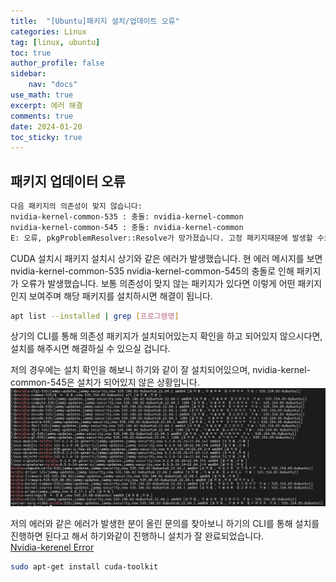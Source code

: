 ```yaml
---
title:  "[Ubuntu]패키지 설치/업데이트 오류"
categories: Linux
tag: [linux, ubuntu]
toc: true
author_profile: false
sidebar:
    nav: "docs"
use_math: true
excerpt: 에러 해결
comments: true
date: 2024-01-20
toc_sticky: true
---
```


## 패키지 업데이터 오류
```bash
다음 패키지의 의존성이 맞지 않습니다:
nvidia-kernel-common-535 : 충돌: nvidia-kernel-common
nvidia-kernel-common-545 : 충돌: nvidia-kernel-common
E: 오류, pkgProblemResolver::Resolve가 망가졌습니다. 고정 패키지때문에 발생할 수도 있습니다.
```
CUDA 설치시 패키지 설치시 상기와 같은 에러가 발생했습니다. 현 에러 메시지를 보면 nvidia-kernel-common-535 nvidia-kernel-common-545의 충돌로 인해 패키지가 오류가 발생했습니다. 보통 의존성이 맞지 않는 패키지가 있다면 이렇게 어떤 패키지인지 보여주며 해당 패키지를 설치하시면 해결이 됩니다.   
```bash
apt list --installed | grep [프로그램명]
```
상기의 CLI를 통해 의존성 패키지가 설치되어있는지 확인을 하고 되어있지 않으시다면, 설치를 해주시면 해결하실 수 있으실 겁니다.   

저의 경우에는 설치 확인을 해보니 하기와 같이 잘 설치되어있으며, nvidia-kernel-common-545은 설치가 되어있지 않은 상황입니다.   
<img src="../../../assets/images/Linux/2024-01-20-Package Error/nvidia error 1.jpg" alt="nvidia error 1" style="zoom:80%;" />    

저의 에러와 같은 에러가 발생한 분이 올린 문의를 찾아보니 하기의 CLI를 통해 설치를 진행하면 된다고 해서 하기와같이 진행하니 설치가 잘 완료되었습니다.   
[Nvidia-kerenel Error](https://forums.developer.nvidia.com/t/driver-in-unknown-state-after-attempting-to-install-cuda-ubuntu-22-04/217106)
```bash
sudo apt-get install cuda-toolkit
```